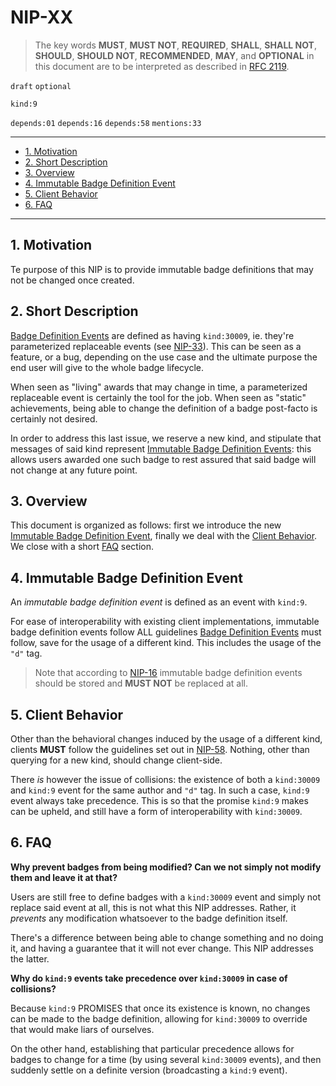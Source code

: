 <!-- markdownlint-enable -->
<!-- markdownlint-disable MD013 -->

# NIP-XX

> The key words **MUST**, **MUST NOT**, **REQUIRED**, **SHALL**, **SHALL NOT**, **SHOULD**, **SHOULD NOT**, **RECOMMENDED**,  **MAY**, and **OPTIONAL** in this document are to be interpreted as described in [RFC 2119](https://www.rfc-editor.org/rfc/rfc2119.txt).

`draft` `optional`

`kind:9`

`depends:01` `depends:16` `depends:58`
`mentions:33`

---

- [1. Motivation](#1-motivation)
- [2. Short Description](#2-short-description)
- [3. Overview](#3-overview)
- [4. Immutable Badge Definition Event](#4-immutable-badge-definition-event)
- [5. Client Behavior](#5-client-behavior)
- [6. FAQ](#6-faq)

---

## 1. Motivation

Te purpose of this NIP is to provide immutable badge definitions that may not be changed once created.

## 2. Short Description

[Badge Definition Events](https://github.com/nostr-protocol/nips/blob/master/58.md#badge-definition-event) are defined as having `kind:30009`, ie. they're parameterized replaceable events (see [NIP-33](https://github.com/nostr-protocol/nips/blob/master/33.md)).
This can be seen as a feature, or a bug, depending on the use case and the ultimate purpose the end user will give to the whole badge lifecycle.

When seen as "living" awards that may change in time, a parameterized replaceable event is certainly the tool for the job.
When seen as "static" achievements, being able to change the definition of a badge post-facto is certainly not desired.

In order to address this last issue, we reserve a new kind, and stipulate that messages of said kind represent [Immutable Badge Definition Events](#4-immutable-badge-definition-event): this allows users awarded one such badge to rest assured that said badge will not change at any future point.

## 3. Overview

This document is organized as follows: first we introduce the new [Immutable Badge Definition Event](#4-immutable-badge-definition-event), finally we deal with the [Client Behavior](#5-client-behavior).
We close with a short [FAQ](#6-faq) section.

## 4. Immutable Badge Definition Event

An _immutable badge definition event_ is defined as an event with `kind:9`.

For ease of interoperability with existing client implementations, immutable badge definition events follow ALL guidelines [Badge Definition Events](https://github.com/nostr-protocol/nips/blob/master/58.md#badge-definition-event) must follow, save for the usage of a different kind.
This includes the usage of the `"d"` tag.

> Note that according to [NIP-16](https://github.com/nostr-protocol/nips/blob/master/16.md) immutable badge definition events should be stored and **MUST NOT** be replaced at all.

## 5. Client Behavior

Other than the behavioral changes induced by the usage of a different kind, clients **MUST** follow the guidelines set out in [NIP-58](https://github.com/nostr-protocol/nips/blob/master/58.md).
Nothing, other than querying for a new kind, should change client-side.

There _is_ however the issue of collisions: the existence of both a `kind:30009` and `kind:9` event for the same author and `"d"` tag.
In such a case, `kind:9` event always take precedence.
This is so that the promise `kind:9` makes can be upheld, and still have a form of interoperability with `kind:30009`.

## 6. FAQ

**Why prevent badges from being modified? Can we not simply not modify them and leave it at that?**

Users are still free to define badges with a `kind:30009` event and simply not replace said event at all, this is not what this NIP addresses.
Rather, it _prevents_ any modification whatsoever to the badge definition itself.

There's a difference between being able to change something and no doing it, and having a guarantee that it will not ever change.
This NIP addresses the latter.

**Why do `kind:9` events take precedence over `kind:30009` in case of collisions?**

Because `kind:9` PROMISES that once its existence is known, no changes can be made to the badge definition, allowing for `kind:30009` to override that would make liars of ourselves.

On the other hand, establishing that particular precedence allows for badges to change for a time (by using several `kind:30009` events), and then suddenly settle on a definite version (broadcasting a `kind:9` event).
